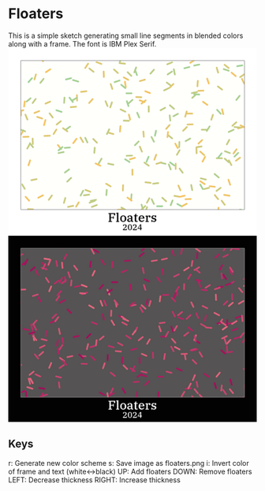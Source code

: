 # Floaters
This is a simple sketch generating small line segments in blended colors along with a frame.
The font is IBM Plex Serif.
![](floaters_white.png)
![](floaters_invert.png)
## Keys
r: Generate new color scheme
s: Save image as floaters.png
i: Invert color of frame and text (white<->black)
UP: Add floaters
DOWN: Remove floaters
LEFT: Decrease thickness
RIGHT: Increase thickness
